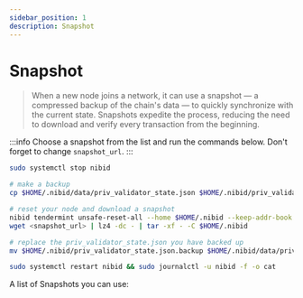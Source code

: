 ```yaml
---
sidebar_position: 1
description: Snapshot
---
```


# Snapshot

> When a new node joins a network, it can use a snapshot — a compressed backup of the chain's data — to quickly synchronize with the current state. Snapshots expedite the process, reducing the need to download and verify every transaction from the beginning.

:::info
Choose a snapshot from the list and run the commands below. Don't forget to change `snapshot_url`.
:::

```bash
sudo systemctl stop nibid

# make a backup
cp $HOME/.nibid/data/priv_validator_state.json $HOME/.nibid/priv_validator_state.json.backup 

# reset your node and download a snapshot
nibid tendermint unsafe-reset-all --home $HOME/.nibid --keep-addr-book 
wget <snapshot_url> | lz4 -dc - | tar -xf - -C $HOME/.nibid

# replace the priv_validator_state.json you have backed up
mv $HOME/.nibid/priv_validator_state.json.backup $HOME/.nibid/data/priv_validator_state.json 

sudo systemctl restart nibid && sudo journalctl -u nibid -f -o cat
```

A list of Snapshots you can use:
